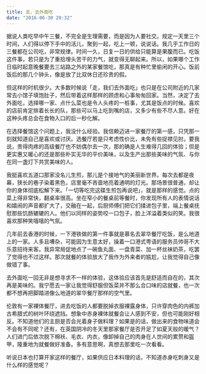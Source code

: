 ```yaml
---
title: 走，去外面吃
date: "2016-06-30 20:32"
---
```


据说人类吃早中午三餐，不完全是生理需要，而是因为人要社交。规定一天里三个时间，人们得以停下手中的活儿，聚到一起，吃上一顿，说说话。我几乎工作日的三餐都在公司吃，非常规律。时间一久，日复一日的供给只能算是果腹而已。吃饭这件事，若只是为了重拾埋头苦干的力气，就变得无聊起来。所以，如果哪个工作日临时起意晚餐要去三站路之外的某家餐馆吃，那真是有种忙里偷闲的开心。饭前饭后的那几个钟头，像是放了比双休日还珍贵的假。

但这样的时机很少。大多数时候说「走，我们去外面吃」也只是在公司附近的几家常去小馆子填饱肚子，然后带着这样那样的顾虑和心事匆匆回家。当然，决定了去外面吃，选择哪一家、点什么菜也是令人头疼的一桩事，尤其是饭点的时候。喜欢的店前肯定排着长长的队，那些可以马上吃到嘴的店，又多少有些不尽人意。好在这种头疼总会在食物入口的后一秒化解。

在选择餐馆这个问题上，我没什么经验。我信赖迈进一家餐厅的第一感，只凭那一刻就知道自己是喜欢或讨厌。选餐厅若是只考虑性价比，未免有些捉襟见肘。要我说，贵得肉疼的高级餐厅也不妨偶尔去一次，那的确是人生难得几回的体验；但是更实惠又暖心的还是那些朴实无华的平价美味，以及生产出那些美味的气氛、与你在同一盏灯下共赏美味的人。

我挺喜欢五道口那家没名儿生煎，那儿是个接地气的美丽新世界。每次去都是夜幕，狭长的巷子染着黑色，店里毫不吝啬地亮着通明的灯光。那场景很普通，却让你的身体彻底松解下来。「一切等吃完这碟生煎包再说吧」，就是那样的感觉。点的菜上得非常快，翻桌率很高。坐在窄小的餐桌前等餐时，你发现所有人的表情说话和嬉闹的声音都扩大了，交融在一起，后厨师傅们把它们揉进包子里，端上餐桌抚慰那些饥肠辘辘的人。他们以同样的姿势咬一口包子，脸上洋溢着类似的笑。我很喜欢那种笑嘻嘻的气氛。

几年前去香港的时候，一下港铁做的第一件事就是慕名去翠华餐厅吃饭，是么地道上的一家。人多且嘈杂，可能因为生意太好，操着一口港式粤语的服务员帅哥不大乐意招待来客。我异常局促地点了一碗鱼丸面、一盘青菜、加一杯丝袜奶茶，吃罢了觉得也不过这样。那次就餐的体验放大了我作为外来者的尴尬，让我觉得自己像做错了事。

去外面吃一回无非是想寻求不一样的体验，这体验应该首先是舒适而自在的，其次再是美味的。我宁愿去一家让我觉得舒服但饭菜并不那么合口味的店就餐，也一次都不想再把脚踏进像么地道的翠华餐厅那样的空气里。

伦敦有一家裸体餐厅，进去吃饭的人都要脱掉衣服裸露身体，只许穿肉色的内裤加古希腊式的树叶环绕遮挡。想象中赤身裸体就餐会让人感到不安，但也可能刚好相反。不知道他们的主厨是否会光着身子做料理？如果是的话，做出来的食物味道会不会有不同呢？还有，在英国阴冷的冬天里那家餐厅是否开足了如夏天般的暖气？人们进门后依次脱下棉袄、毛衣、内衣，像卸掉自己的肉身在人世间的累赘和盔甲，隆重地为就餐做好准备。多有意思啊，真想去那里吃一次看看。

听说日本也打算开家这样的餐厅，如果供应日本料理的话，不知道赤身吃刺身又是什么样的感觉呢？
